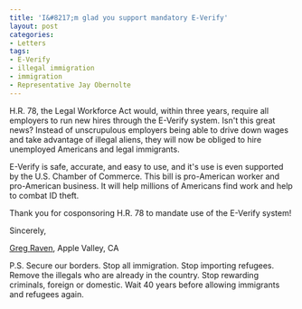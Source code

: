 ```yaml
---
title: 'I&#8217;m glad you support mandatory E-Verify'
layout: post
categories:
- Letters
tags:
- E-Verify
- illegal immigration
- immigration
- Representative Jay Obernolte
---
```


H.R. 78, the Legal Workforce Act would, within three years, require all employers to run new hires through the E-Verify system. Isn't this great news? Instead of unscrupulous employers being able to drive down wages and take advantage of illegal aliens, they will now be obliged to hire unemployed Americans and legal immigrants.

E-Verify is safe, accurate, and easy to use, and it's use is even supported by the U.S. Chamber of Commerce. This bill is pro-American worker and pro-American business. It will help millions of Americans find work and help to combat ID theft.

Thank you for cosponsoring H.R. 78 to mandate use of the E-Verify system!

Sincerely,

[Greg Raven](https://www.gregraven.org/), Apple Valley, CA

P.S. Secure our borders. Stop all immigration. Stop importing refugees. Remove the illegals who are already in the country. Stop rewarding criminals, foreign or domestic. Wait 40 years before allowing immigrants and refugees again.